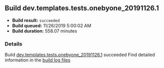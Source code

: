 ## Build dev.templates.tests.onebyone_20191126.1
- **Build result:** `succeeded`
- **Build queued:** 11/26/2019 5:00:02 AM
- **Build duration:** 558.07 minutes
### Details
Build [dev.templates.tests.onebyone_20191126.1](https://winappstudio.visualstudio.com/web/build.aspx?pcguid=a4ef43be-68ce-4195-a619-079b4d9834c2&builduri=vstfs%3a%2f%2f%2fBuild%2fBuild%2f32025) succeeded
Find detailed information in the [build log files]()
